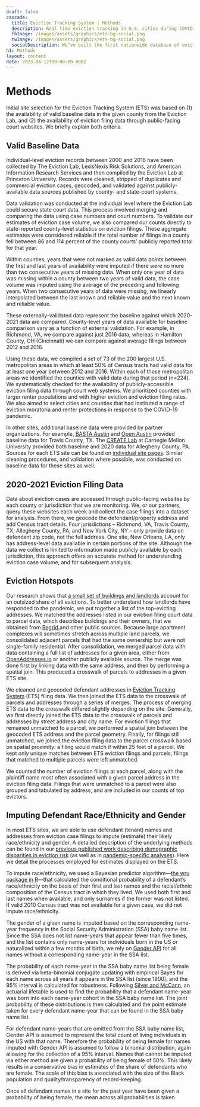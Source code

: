 ```yaml
---
draft: false
cascade:
  title: Eviction Tracking System | Methods
  description: Real time eviction tracking in U.S. cities during COVID-19.
  fbImage: /images/assets/graphics/ets-bg-social.png
  twImage: /images/assets/graphics/ets-bg-social.png
  socialDescription: We’ve built the first nationwide database of evictions.
h1: Methods
layout: content
date: 2023-04-12T00:00:00.000Z
---
```

# Methods

Initial site selection for the Eviction Tracking System (ETS) was based on (1) the availability of valid baseline data in the given county from the Eviction Lab, and (2) the availability of eviction filing data through public-facing court websites. We briefly explain both criteria.

## Valid Baseline Data

Individual-level eviction records between 2000 and 2016 have been collected by The Eviction Lab, LexisNexis Risk Solutions, and American Information Research Services and then compiled by the Eviction Lab at Princeton University. Records were cleaned, stripped of duplicates and commercial eviction cases, geocoded, and validated against publicly-available data sources published by county- and state-court systems.

Data validation was conducted at the individual level where the Eviction Lab could secure state court data. This process involved merging and comparing the data using case numbers and court numbers. To validate our estimates of eviction case volume, we also compared our counts directly to state-reported county-level statistics on eviction filings. These aggregate estimates were considered reliable if the total number of filings in a county fell between 86 and 114 percent of the county courts’ publicly reported total for that year.

Within counties, years that were not marked as valid data points between the first and last years of availability were imputed if there were no more than two consecutive years of missing data. When only one year of data was missing within a county between two years of valid data, the case volume was imputed using the average of the preceding and following years. When two consecutive years of data were missing, we linearly interpolated between the last known and reliable value and the next known and reliable value.

These externally-validated data represent the baseline against which 2020-2021 data are compared. County-level years of data available for baseline comparison vary as a function of external validation. For example, in Richmond, VA, we compare against just 2016 data, whereas in Hamilton County, OH (Cincinnati) we can compare against average filings between 2012 and 2016. 

Using these data, we compiled a set of 73 of the 200 largest U.S. metropolitan areas in which at least 50% of Census tracts had valid data for at least one year between 2012 and 2016. Within each of those metropolitan areas we identified the counties with valid data during that period (n=224). We systematically checked for the availability of publicly-accessible eviction filing data through court web systems. We prioritized counties with larger renter populations and with higher eviction and eviction filing rates. We also aimed to select cities and counties that had instituted a range of eviction moratoria and renter protections in response to the COVID-19 pandemic.

In other sites, additional baseline data were provided by partner organizations. For example, [BASTA Austin](http://www.bastaaustin.org/) and [Open Austin](https://www.open-austin.org/) provided baseline data for Travis County, TX. The [CREATE Lab](https://www.cmucreatelab.org/home) at Carnegie Mellon University provided both baseline and 2020 data for Allegheny County, PA. Sources for each ETS site can be found on [individual site pages](https://evictionlab.org/eviction-tracking/). Similar cleaning procedures, and validation where possible, was conducted on baseline data for these sites as well. 

## 2020-2021 Eviction Filing Data

Data about eviction cases are accessed through public-facing websites by each county or jurisdiction that we are monitoring. We, or our partners, query these websites each week and collect the case filings into a dataset for analysis. From there, we geocode the defendant/property address and add Census tract details. Four jurisdictions – Richmond, VA, Travis County, TX, Allegheny County, PA, and New York City, NY – only provide data on defendant zip code, not the full address. One site, New Orleans, LA, only has address-level data available in certain portions of the site. Although the data we collect is limited to information made publicly available by each jurisdiction, this approach offers an accurate method for understanding eviction case volume, and for subsequent analysis.

## Eviction Hotspots

Our research shows that [a small set of buildings and landlords](https://evictionlab.org/top-evicting-landlords-drive-us-eviction-crisis/) account for an outsized share of all evictions. To better understand how landlords have responded to the pandemic, we put together a list of the top-evicting addresses. We matched the addresses listed in our eviction filing court data to parcel data, which describes buildings and their owners, that we obtained from [Regrid ](https://regrid.com/)and other public sources. Because large apartment complexes will sometimes stretch across multiple land parcels, we consolidated adjacent parcels that had the same ownership but were not single-family residential. After consolidation, we merged parcel data with data containing a full list of addresses for a given area, either from [OpenAddresses.io](https://openaddresses.io/) or another publicly available source. The merge was done first by linking data with the same address, and then by performing a spatial join. This produced a crosswalk of parcels to addresses in a given ETS site. 

We cleaned and geocoded defendant addresses in [Eviction Tracking System](https://evictionlab.org/eviction-tracking/) (ETS) filing data. We then joined the ETS data to the crosswalk of parcels and addresses through a series of merges. The process of merging ETS data to the crosswalk differed slightly depending on the site. Generally, we first directly joined the ETS data to the crosswalk of parcels and addresses by street address and city name. For eviction filings that remained unmatched to a parcel, we performed a spatial join between the geocoded ETS address and the parcel geometry. Finally, for filings still unmatched, we joined the eviction filing data to the parcel crosswalk based on spatial proximity: a filing would match if within 25 feet of a parcel. We kept only unique matches between ETS eviction filings and parcels; filings that matched to multiple parcels were left unmatched. 

We counted the number of eviction filings at each parcel, along with the plaintiff name most often associated with a given parcel address in the eviction filing data. Filings that were unmatched to a parcel were also grouped and tabulated by address, and are included in our counts of top evictors.

## Imputing Defendant Race/Ethnicity and Gender

In most ETS sites, we are able to use defendant (tenant) names and addresses from eviction case filings to impute (estimate) their likely race/ethnicity and gender. A detailed description of the underlying methods can be found in our [previous published work describing demographic disparities in eviction risk](https://evictionlab.org/demographics-of-eviction/) (as well as in [pandemic-specific analyses](https://evictionlab.org/demographics-of-eviction/)). Here we detail the processes employed for estimates displayed on the ETS.

To impute race/ethnicity, we used a Bayesian predictor algorithm—[the wru package in R](https://github.com/kosukeimai/wru)—that calculated the conditional probability of a defendant’s race/ethnicity on the basis of their first and last names and the racial/ethnic composition of the Census tract in which they lived. We used both first and last names when available, and only surnames if the former was not listed. If valid 2010 Census tract was not available for a given case, we did not impute race/ethnicity. 

The gender of a given name is imputed based on the corresponding name-year frequency in the Social Security Administration (SSA) baby name list. Since the SSA does not list name-years that appear fewer than five times, and the list contains only name-years for individuals born in the US or naturalized within a few months of birth, we rely on [Gender API](https://gender-api.com/en/) for all names without a corresponding name-year in the SSA list.

The probability of each name-year in the SSA baby name list being female is derived via beta-binomial conjugate updating with empirical Bayes for each name across all years it appears in the SSA list (since 1900), and the 95% interval is calculated for robustness. Following [Silver and McCann](https://fivethirtyeight.com/features/how-to-tell-someones-age-when-all-you-know-is-her-name/), an actuarial lifetable is used to find the probability that a defendant name-year was born into each name-year cohort in the SSA baby name list. The joint probability of these distributions is then calculated and the point estimate taken for every defendant name-year that can be found in the SSA baby name list.

For defendant name-years that are omitted from the SSA baby name list, Gender API is assumed to represent the total count of living individuals in the US with that name. Therefore the probability of being female for names imputed with Gender API is assumed to follow a binomial distribution, again allowing for the collection of a 95% interval. Names that cannot be imputed via either method are given a probability of being female of 50%. This likely results in a conservative bias in estimates of the share of defendants who are female. The scale of this bias is associated with the size of the Black population and quality/transparency of record-keeping. 

Once all defendant names in a site for the past year have been given a probability of being female, the mean across all probabilities is taken. 